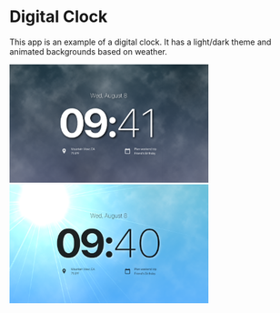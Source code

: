 # Digital Clock

This app is an example of a digital clock.
It has a light/dark theme and animated backgrounds based on weather.

<img src='digital_dark.PNG' width='350'>

<img src='digital_light.PNG' width='350'>
